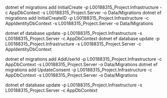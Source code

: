 dotnet ef migrations add InitialCreate -p L00188315_Project.Infrastructure -c AppDbContext -s L00188315_Project.Server -o Data/Migrations
dotnet ef migrations add InitialCreateID -p L00188315_Project.Infrastructure -c AppIdentityDbContext -s L00188315_Project.Server -o Data/Migrations


dotnet ef database update -p L00188315_Project.Infrastructure -s L00188315_Project.Server -c AppDbContext
dotnet ef database update -p L00188315_Project.Infrastructure -s L00188315_Project.Server -c AppIdentityDbContext



dotnet ef migrations add AddUserId -p L00188315_Project.Infrastructure -c AppDbContext -s L00188315_Project.Server -o Data/Migrations
dotnet ef migrations add UpdateConsent -p L00188315_Project.Infrastructure -c AppDbContext -s L00188315_Project.Server -o Data/Migrations

dotnet ef database update -p L00188315_Project.Infrastructure -s L00188315_Project.Server -c AppDbContext